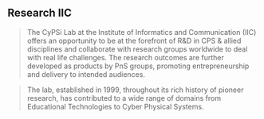 ## Research IIC
> The CyPSi Lab at the Institute of Informatics and Communication (IIC) offers an opportunity to be at the forefront of R&D in CPS & allied disciplines and collaborate with research groups worldwide to deal with real life challenges. The research outcomes are further developed as products by PnS groups, promoting entrepreneurship and delivery to intended audiences.

>The lab, established in 1999, throughout its rich history of pioneer research, has contributed to a wide range of domains from Educational Technologies to Cyber Physical Systems. 
